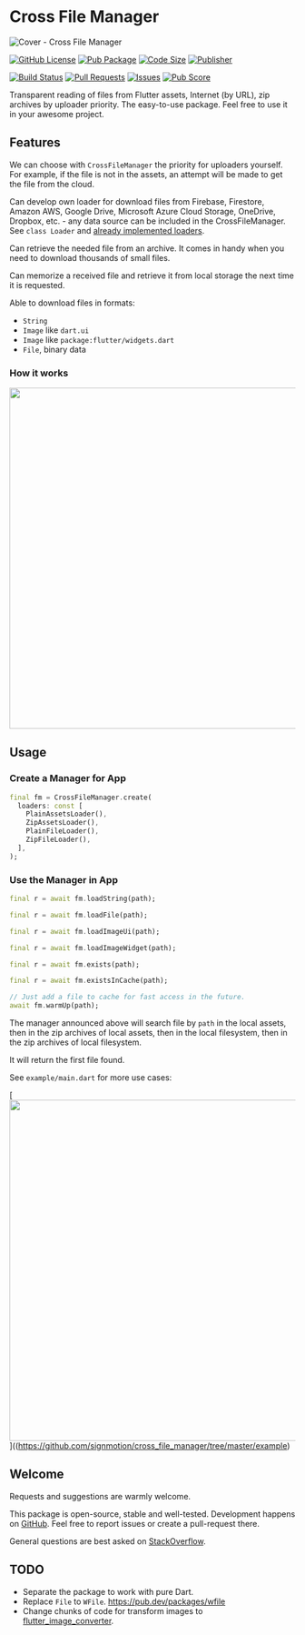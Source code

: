 # Cross File Manager

![Cover - Cross File Manager](https://raw.githubusercontent.com/signmotion/cross_file_manager/master/images/cover.webp)

[![GitHub License](https://img.shields.io/badge/license-MIT-blue.svg)](https://opensource.org/licenses/MIT)
[![Pub Package](https://img.shields.io/pub/v/cross_file_manager.svg?logo=dart&logoColor=00b9fc&color=blue)](https://pub.dartlang.org/packages/cross_file_manager)
[![Code Size](https://img.shields.io/github/languages/code-size/signmotion/cross_file_manager?logo=github&logoColor=white)](https://github.com/signmotion/cross_file_manager)
[![Publisher](https://img.shields.io/pub/publisher/cross_file_manager)](https://pub.dev/publishers/syrokomskyi.com)

[![Build Status](https://img.shields.io/github/actions/workflow/status/signmotion/cross_file_manager/dart-ci.yml?logo=github-actions&logoColor=white)](https://github.com/signmotion/cross_file_manager/actions)
[![Pull Requests](https://img.shields.io/github/issues-pr/signmotion/cross_file_manager?logo=github&logoColor=white)](https://github.com/signmotion/cross_file_manager/pulls)
[![Issues](https://img.shields.io/github/issues/signmotion/cross_file_manager?logo=github&logoColor=white)](https://github.com/signmotion/cross_file_manager/issues)
[![Pub Score](https://img.shields.io/pub/points/cross_file_manager?logo=dart&logoColor=00b9fc)](https://pub.dev/packages/cross_file_manager/score)

Transparent reading of files from Flutter assets, Internet (by URL), zip archives by uploader priority.
The easy-to-use package.
Feel free to use it in your awesome project.

## Features

We can choose with `CrossFileManager` the priority for uploaders yourself. For example, if the file is not in the assets, an attempt will be made to get the file from the cloud.

Can develop own loader for download files from Firebase, Firestore, Amazon AWS, Google Drive, Microsoft Azure Cloud Storage, OneDrive, Dropbox, etc. - any data source can be included in the CrossFileManager. See `class Loader` and [already implemented loaders](https://github.com/signmotion/cross_file_manager/tree/master/lib/src/loaders).

Can retrieve the needed file from an archive. It comes in handy when you need to download thousands of small files.

Can memorize a received file and retrieve it from local storage the next time it is requested.

Able to download files in formats:

- `String`
- `Image` like `dart.ui`
- `Image` like `package:flutter/widgets.dart`
- `File`, binary data

### How it works

[<img src="https://raw.githubusercontent.com/signmotion/cross_file_manager/master/images/request_response.webp" width="600"/>](https://raw.githubusercontent.com/signmotion/cross_file_manager/master/images/request_response.webp)

## Usage

### Create a Manager for App

```dart
final fm = CrossFileManager.create(
  loaders: const [
    PlainAssetsLoader(),
    ZipAssetsLoader(),
    PlainFileLoader(),
    ZipFileLoader(),
  ],
);
```

### Use the Manager in App

```dart
final r = await fm.loadString(path);
```

```dart
final r = await fm.loadFile(path);
```

```dart
final r = await fm.loadImageUi(path);
```

```dart
final r = await fm.loadImageWidget(path);
```

```dart
final r = await fm.exists(path);
```

```dart
final r = await fm.existsInCache(path);
```

```dart
// Just add a file to cache for fast access in the future.
await fm.warmUp(path);
```

The manager announced above will search file by `path` in the local assets,
then in the zip archives of local assets,
then in the local filesystem,
then in the zip archives of local filesystem.

It will return the first file found.

See `example/main.dart` for more use cases:

[<img src="https://raw.githubusercontent.com/signmotion/cross_file_manager/master/images/zip_assets_demo.webp" width="600"/>]((<https://github.com/signmotion/cross_file_manager/tree/master/example>)

## Welcome

Requests and suggestions are warmly welcome.

This package is open-source, stable and well-tested. Development happens on
[GitHub](https://github.com/signmotion/cross_file_manager). Feel free to report issues
or create a pull-request there.

General questions are best asked on
[StackOverflow](https://stackoverflow.com/questions/tagged/cross_file_manager).

## TODO

- Separate the package to work with pure Dart.
- Replace `File` to `WFile`. <https://pub.dev/packages/wfile>
- Change chunks of code for transform images to [flutter_image_converter](https://pub.dartlang.org/packages/flutter_image_converter).
